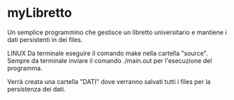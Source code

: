 # myLibretto

Un semplice programmino che gestisce un libretto universitario e mantiene i dati persistenti in dei files.

LINUX
Da terminale eseguire il comando make nella cartella "source".
Sempre da terminale inviare il comando ./main.out per l'esecuzione del programma.

Verrà creata una cartella "DATI" dove verranno salvati tutti i files per la persistenza dei dati.
